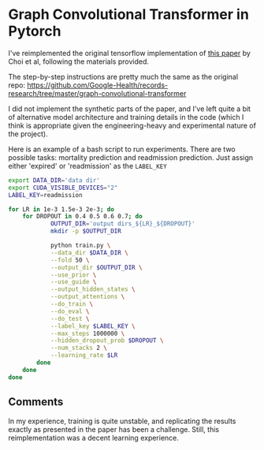 # Graph Convolutional Transformer in Pytorch

I've reimplemented the original tensorflow implementation of [this paper](https://arxiv.org/pdf/1906.04716.pdf) by Choi et al, following the materials provided.

The step-by-step instructions are pretty much the same as the original repo: https://github.com/Google-Health/records-research/tree/master/graph-convolutional-transformer

I did not implement the synthetic parts of the paper, and I've left quite a bit of alternative model architecture and training details in the code (which I think is appropriate given the engineering-heavy and experimental nature of the project).

Here is an example of a bash script to run experiments. There are two possible tasks: mortality prediction and readmission prediction. Just assign either 'expired' or 'readmission' as the `LABEL_KEY`

```bash
export DATA_DIR='data dir'
export CUDA_VISIBLE_DEVICES="2"
LABEL_KEY=readmission

for LR in 1e-3 1.5e-3 2e-3; do
    for DROPOUT in 0.4 0.5 0.6 0.7; do
            OUTPUT_DIR='output dirs_${LR}_${DROPOUT}'
            mkdir -p $OUTPUT_DIR

            python train.py \
            --data_dir $DATA_DIR \
            --fold 50 \
            --output_dir $OUTPUT_DIR \
            --use_prior \
            --use_guide \
            --output_hidden_states \
            --output_attentions \
            --do_train \
            --do_eval \
            --do_test \
            --label_key $LABEL_KEY \
            --max_steps 1000000 \
            --hidden_dropout_prob $DROPOUT \
            --num_stacks 2 \
            --learning_rate $LR
        done
    done
done
```

## Comments

In my experience, training is quite unstable, and replicating the results exactly as presented in the paper has been a challenge. Still, this reimplementation was a decent learning experience.


